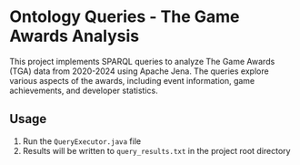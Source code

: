 # Ontology Queries - The Game Awards Analysis

This project implements SPARQL queries to analyze The Game Awards (TGA) data from 2020-2024 using Apache Jena. The queries explore various aspects of the awards, including event information, game achievements, and developer statistics.

## Usage

1. Run the `QueryExecutor.java` file
2. Results will be written to `query_results.txt` in the project root directory

